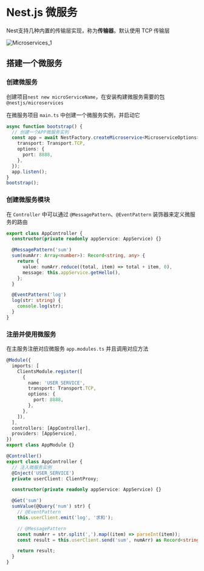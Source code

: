 # Nest.js 微服务

Nest支持几种内置的传输层实现，称为**传输器**。默认使用 TCP 传输层

![Microservices_1](http://nestjs.inode.club/assets/Microservices_1.png)

## 搭建一个微服务

### 创建微服务

创建项目`nest new microServiceName`，在安装构建微服务需要的包 `@nestjs/microservices`

在微服务项目 `main.ts` 中创建一个微服务实例，并启动它

```ts
async function bootstrap() {
  // 创建一个APP微服务实列
  const app = await NestFactory.createMicroservice<MicroserviceOptions>(AppModule, {
    transport: Transport.TCP,
    options: {
      port: 8888,
    },
  });
  app.listen();
}
bootstrap();
```

### 创建微服务模块

在 `Controller` 中可以通过 `@MessagePattern`、`@EventPattern` 装饰器来定义微服务的路由

```ts
export class AppController {
  constructor(private readonly appService: AppService) {}

  @MessagePattern('sum')
  sum(numArr: Array<number>): Record<string, any> {
    return {
      value: numArr.reduce((total, item) => total + item, 0),
      message: this.appService.getHello(),
    };
  }

  @EventPattern('log')
  log(str: string) {
    console.log(str);
  }
}
```

### 注册并使用微服务

在主服务注册对应微服务 `app.modules.ts` 并且调用对应方法

```ts
@Module({
  imports: [
    ClientsModule.register([
      {
        name: 'USER_SERVICE',
        transport: Transport.TCP,
        options: {
          port: 8888,
        },
      },
    ]),
  ],
  controllers: [AppController],
  providers: [AppService],
})
export class AppModule {}
```

```ts
@Controller()
export class AppController {
  // 注入微服务实例
  @Inject('USER_SERVICE')
  private userClient: ClientProxy;

  constructor(private readonly appService: AppService) {}

  @Get('sum')
  sumValue(@Query('num') str) {
    // @EventPattern
    this.userClient.emit('log', '求和');

    // @MessagePattern
    const numArr = str.split(',').map((item) => parseInt(item));
    const result = this.userClient.send('sum', numArr) as Record<string, any>;

    return result;
  }
}
```
